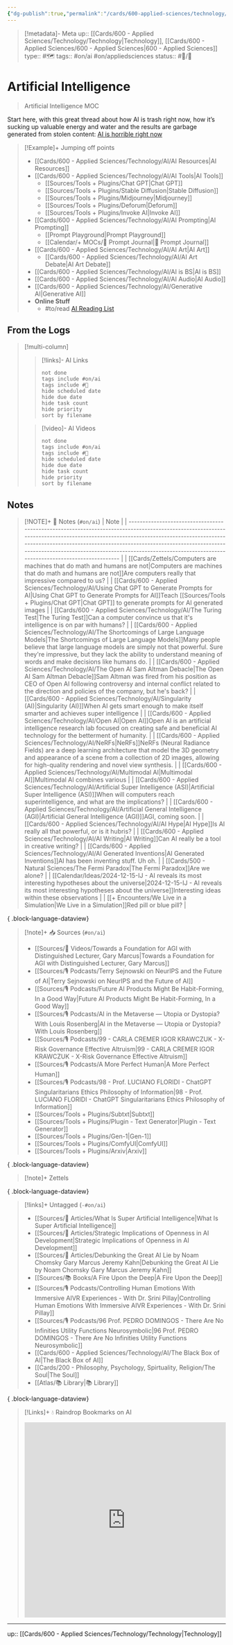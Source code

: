 ```yaml
---
{"dg-publish":true,"permalink":"/cards/600-applied-sciences/technology/ai/artificial-intelligence/"}
---
```


> [!metadata]- Meta
> up:: [[Cards/600 - Applied Sciences/Technology/Technology\|Technology]], [[Cards/600 - Applied Sciences/600 - Applied Sciences\|600 - Applied Sciences]]
> type:: #🗺 
> tags:: #on/ai #on/appliedsciences 
> status:: #📝/🌿

# Artificial Intelligence

> Artificial Intelligence MOC

Start here, with this great thread about how AI is trash right  now, how it’s sucking up valuable energy and water and the results are garbage generated from stolen content: [AI is horrible right now](https://x.com/chrisalvino/status/1804823161076080887?s=46)

> [!Example]+ Jumping off points
> - [[Cards/600 - Applied Sciences/Technology/AI/AI Resources\|AI Resources]]
> - [[Cards/600 - Applied Sciences/Technology/AI/AI Tools\|AI Tools]]
> 	- [[Sources/Tools + Plugins/Chat GPT\|Chat GPT]]
> 	- [[Sources/Tools + Plugins/Stable Diffusion\|Stable Diffusion]]
> 	- [[Sources/Tools + Plugins/Midjourney\|Midjourney]]
> 	- [[Sources/Tools + Plugins/Deforum\|Deforum]] 
> 	- [[Sources/Tools + Plugins/Invoke AI\|Invoke AI]]
> - [[Cards/600 - Applied Sciences/Technology/AI/AI Prompting\|AI Prompting]]
> 	- [[Prompt Playground\|Prompt Playground]]
> 	- [[Calendar/+ MOCs/🎲 Prompt Journal\|🎲 Prompt Journal]]
> - [[Cards/600 - Applied Sciences/Technology/AI/AI Art\|AI Art]]
> 	- [[Cards/600 - Applied Sciences/Technology/AI/AI Art Debate\|AI Art Debate]]
> - [[Cards/600 - Applied Sciences/Technology/AI/AI is BS\|AI is BS]]
> - [[Cards/600 - Applied Sciences/Technology/AI/AI Audio\|AI Audio]]
> - [[Cards/600 - Applied Sciences/Technology/AI/Generative AI\|Generative AI]]
> - **Online Stuff**
> 	- #to/read [AI Reading List](https://docs.google.com/document/d/1bEQM1W-1fzSVWNbS4ne5PopB2b7j8zD4Jc3nm4rbK-U/edit)

## From the Logs

> [!multi-column]
> > [!links]- AI Links
> > ```tasks
> > not done
> > tags include #on/ai 
> > tags include #🔗 
> > hide scheduled date
> > hide due date
> > hide task count
> > hide priority
> > sort by filename
> > ```
> 
> > [!video]- AI Videos
> > ```tasks
> > not done
> > tags include #on/ai 
> > tags include #🎥 
> > hide scheduled date
> > hide due date
> > hide task count
> > hide priority
> > sort by filename
> > ```


## Notes
> [!NOTE]+ 📝 Notes (`#on/ai`)
>  | Note                                                                                                                                                                                                                                                                                                                                                                 |
> | -------------------------------------------------------------------------------------------------------------------------------------------------------------------------------------------------------------------------------------------------------------------------------------------------------------------------------------------------------------------- |
> | [[Cards/Zettels/Computers are machines that do math and humans are not\|Computers are machines that do math and humans are not]]<span class='summary'>Are computers really that impressive compared to us?</span>                                                                                                                                                 |
> | [[Cards/600 - Applied Sciences/Technology/AI/Using Chat GPT to Generate Prompts for AI\|Using Chat GPT to Generate Prompts for AI]]<span class='summary'>Teach [[Sources/Tools + Plugins/Chat GPT\|Chat GPT]] to generate prompts for AI generated images</span>                                                                                                                                    |
> | [[Cards/600 - Applied Sciences/Technology/AI/The Turing Test\|The Turing Test]]<span class='summary'>Can a computer convince us that it's intelligence is on par with humans?</span>                                                                                                                                                                              |
> | [[Cards/600 - Applied Sciences/Technology/AI/The Shortcomings of Large Language Models\|The Shortcomings of Large Language Models]]<span class='summary'>Many people believe that large language models are simply not that powerful. Sure they're impressive, but they lack the ability to understand meaning of words and make decisions like humans do.</span> |
> | [[Cards/600 - Applied Sciences/Technology/AI/The Open AI Sam Altman Debacle\|The Open AI Sam Altman Debacle]]<span class='summary'>Sam Altman was fired from his position as CEO of Open AI following controversy and internal conflict related to the direction and policies of the company, but he's back?</span>                                               |
> | [[Cards/600 - Applied Sciences/Technology/AI/Singularity (AI)\|Singularity (AI)]]<span class='summary'>When AI gets smart enough to make itself smarter and achieves super intelligence</span>                                                                                                                                                                    |
> | [[Cards/600 - Applied Sciences/Technology/AI/Open AI\|Open AI]]<span class='summary'>Open AI is an artificial intelligence research lab focused on creating safe and beneficial AI technology for the betterment of humanity.</span>                                                                                                                              |
> | [[Cards/600 - Applied Sciences/Technology/AI/NeRFs\|NeRFs]]<span class='summary'>NeRFs (Neural Radiance Fields) are a deep learning architecture that model the 3D geometry and appearance of a scene from a collection of 2D images, allowing for high-quality rendering and novel view synthesis.</span>                                                        |
> | [[Cards/600 - Applied Sciences/Technology/AI/Multimodal AI\|Multimodal AI]]<span class='summary'>Multimodal AI combines various </span>                                                                                                                                                                                                                           |
> | [[Cards/600 - Applied Sciences/Technology/AI/Artificial Super Intelligence (ASI)\|Artificial Super Intelligence (ASI)]]<span class='summary'>When will computers reach superintelligence, and what are the implications?</span>                                                                                                                                   |
> | [[Cards/600 - Applied Sciences/Technology/AI/Artificial General Intelligence (AGI)\|Artificial General Intelligence (AGI)]]<span class='summary'>AGI, coming soon.</span>                                                                                                                                                                                         |
> | [[Cards/600 - Applied Sciences/Technology/AI/AI Hype\|AI Hype]]<span class='summary'>Is AI really all that powerful, or is it hubris?</span>                                                                                                                                                                                                                      |
> | [[Cards/600 - Applied Sciences/Technology/AI/AI Writing\|AI Writing]]<span class='summary'>Can AI really be a tool in creative writing?</span>                                                                                                                                                                                                                    |
> | [[Cards/600 - Applied Sciences/Technology/AI/AI Generated Inventions\|AI Generated Inventions]]<span class='summary'>AI has been inventing stuff. Uh oh.</span>                                                                                                                                                                                                   |
> | [[Cards/500 - Natural Sciences/The Fermi Paradox\|The Fermi Paradox]]<span class='summary'>Are we alone?</span>                                                                                                                                                                                                                                                   |
> | [[Calendar/Ideas/2024-12-15-IJ - AI reveals its most interesting hypotheses about the universe\|2024-12-15-IJ - AI reveals its most interesting hypotheses about the universe]]<span class='summary'>Interesting ideas within these observations </span>                                                                                                          |
> | [[+ Encounters/We Live in a Simulation\|We Live in a Simulation]]<span class='summary'>Red pill or blue pill?</span>                                                                                                                                                                                                                                              |
> 
{ .block-language-dataview}

> [!note]+ 📥 Sources (`#on/ai`)
>  - [[Sources/🎥 Videos/Towards a Foundation for AGI with Distinguished Lecturer, Gary Marcus\|Towards a Foundation for AGI with Distinguished Lecturer, Gary Marcus]]
> - [[Sources/🎙 Podcasts/Terry Sejnowski on NeurIPS and the Future of AI\|Terry Sejnowski on NeurIPS and the Future of AI]]
> - [[Sources/🎙 Podcasts/Future AI Products Might Be Habit-Forming, In a Good Way\|Future AI Products Might Be Habit-Forming, In a Good Way]]
> - [[Sources/🎙 Podcasts/AI in the Metaverse — Utopia or Dystopia? With Louis Rosenberg\|AI in the Metaverse — Utopia or Dystopia? With Louis Rosenberg]]
> - [[Sources/🎙 Podcasts/99 - CARLA CREMER IGOR KRAWCZUK - X-Risk Governance Effective Altruism\|99 - CARLA CREMER IGOR KRAWCZUK - X-Risk Governance Effective Altruism]]
> - [[Sources/🎙 Podcasts/A More Perfect Human\|A More Perfect Human]]
> - [[Sources/🎙 Podcasts/98 - Prof. LUCIANO FLORIDI - ChatGPT Singularitarians Ethics Philosophy of Information\|98 - Prof. LUCIANO FLORIDI - ChatGPT Singularitarians Ethics Philosophy of Information]]
> - [[Sources/Tools + Plugins/Subtxt\|Subtxt]]
> - [[Sources/Tools + Plugins/Plugin - Text Generator\|Plugin - Text Generator]]
> - [[Sources/Tools + Plugins/Gen-1\|Gen-1]]
> - [[Sources/Tools + Plugins/ComfyUI\|ComfyUI]]
> - [[Sources/Tools + Plugins/Arxiv\|Arxiv]]
> 
{ .block-language-dataview}

> [!note]+ Zettels
>  
{ .block-language-dataview}

> [!links]+ Untagged (`-#on/ai`)
>  - [[Sources/📰 Articles/What Is Super Artificial Intelligence\|What Is Super Artificial Intelligence]]
> - [[Sources/📰 Articles/Strategic Implications of Openness in AI Development\|Strategic Implications of Openness in AI Development]]
> - [[Sources/📰 Articles/Debunking the Great AI Lie by Noam Chomsky Gary Marcus Jeremy Kahn\|Debunking the Great AI Lie by Noam Chomsky Gary Marcus Jeremy Kahn]]
> - [[Sources/📚 Books/A Fire Upon the Deep\|A Fire Upon the Deep]]
> - [[Sources/🎙 Podcasts/Controlling Human Emotions With Immersive AIVR Experiences - With Dr. Srini Pillay\|Controlling Human Emotions With Immersive AIVR Experiences - With Dr. Srini Pillay]]
> - [[Sources/🎙 Podcasts/96 Prof. PEDRO DOMINGOS - There Are No Infinities Utility Functions Neurosymbolic\|96 Prof. PEDRO DOMINGOS - There Are No Infinities Utility Functions Neurosymbolic]]
> - [[Cards/600 - Applied Sciences/Technology/AI/The Black Box of AI\|The Black Box of AI]]
> - [[Cards/200 - Philosophy, Psychology, Spirtuality, Religion/The Soul\|The Soul]]
> - [[Atlas/📚 Library\|📚 Library]]
> 
{ .block-language-dataview}


> [!Links]+ 💧 Raindrop Bookmarks on AI
> <iframe style="border: 0; width: 100%; height: 450px;" allowfullscreen frameborder="0" src="https://raindrop.io/tophg/ai-29057162/embed/theme=dark"></iframe>


---
up:: [[Cards/600 - Applied Sciences/Technology/Technology\|Technology]]